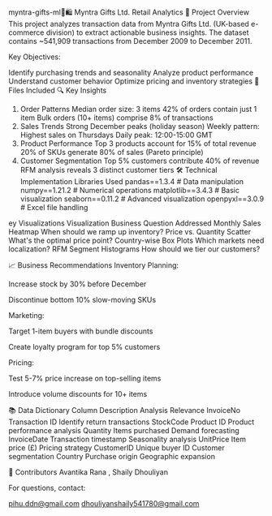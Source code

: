 myntra-gifts-ml🛒🛍
Myntra Gifts Ltd. Retail Analytics
📌 Project Overview
This project analyzes transaction data from Myntra Gifts Ltd. (UK-based e-commerce division) to extract actionable business insights. The dataset contains ~541,909 transactions from December 2009 to December 2011.

Key Objectives:

Identify purchasing trends and seasonality
Analyze product performance
Understand customer behavior
Optimize pricing and inventory strategies
📂 Files Included
🔍 Key Insights
1. Order Patterns
Median order size: 3 items
42% of orders contain just 1 item
Bulk orders (10+ items) comprise 8% of transactions
2. Sales Trends
Strong December peaks (holiday season)
Weekly pattern: Highest sales on Thursdays
Daily peak: 12:00-15:00 GMT
3. Product Performance
Top 3 products account for 15% of total revenue
20% of SKUs generate 80% of sales (Pareto principle)
4. Customer Segmentation
Top 5% customers contribute 40% of revenue
RFM analysis reveals 3 distinct customer tiers
🛠️ Technical Implementation
Libraries Used
pandas==1.3.4        # Data manipulation
numpy==1.21.2        # Numerical operations
matplotlib==3.4.3    # Basic visualization
seaborn==0.11.2      # Advanced visualization
openpyxl==3.0.9      # Excel file handling


ey Visualizations
Visualization	Business Question Addressed
Monthly Sales Heatmap	When should we ramp up inventory?
Price vs. Quantity Scatter	What's the optimal price point?
Country-wise Box Plots	Which markets need localization?
RFM Segment Histograms	How should we tier our customers?

📈 Business Recommendations
Inventory Planning:

Increase stock by 30% before December

Discontinue bottom 10% slow-moving SKUs

Marketing:

Target 1-item buyers with bundle discounts

Create loyalty program for top 5% customers

Pricing:

Test 5-7% price increase on top-selling items

Introduce volume discounts for 10+ items

📚 Data Dictionary
Column	Description	Analysis Relevance
InvoiceNo	Transaction ID	Identify return transactions
StockCode	Product ID	Product performance analysis
Quantity	Items purchased	Demand forecasting
InvoiceDate	Transaction timestamp	Seasonality analysis
UnitPrice	Item price (£)	Pricing strategy
CustomerID	Unique buyer ID	Customer segmentation
Country	Purchase origin	Geographic expansion



🤝 Contributors
    Avantika Rana , Shaily Dhouliyan

For questions, contact:

pihu.ddn@gmail.com
dhouliyanshaily541780@gmail.com
